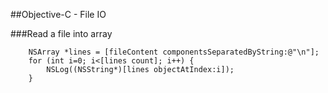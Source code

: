 
##Objective-C - File IO

###Read a file into array
```macos
 	NSArray *lines = [fileContent componentsSeparatedByString:@"\n"];
 	for (int i=0; i<[lines count]; i++) {
 		NSLog((NSString*)[lines objectAtIndex:i]);
 	}
 ```


